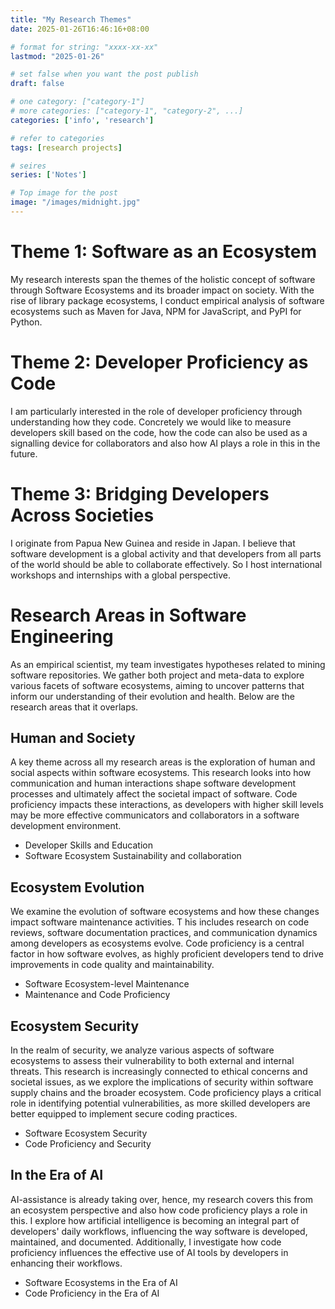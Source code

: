 ```yaml
---
title: "My Research Themes"
date: 2025-01-26T16:46:16+08:00

# format for string: "xxxx-xx-xx"
lastmod: "2025-01-26"

# set false when you want the post publish
draft: false

# one category: ["category-1"] 
# more categories: ["category-1", "category-2", ...]
categories: ['info', 'research']

# refer to categories
tags: [research projects]

# seires
series: ['Notes']

# Top image for the post
image: "/images/midnight.jpg"
---
```


<!--more-->

# Theme 1: Software as an Ecosystem
My research interests span the themes of the holistic concept of software through Software Ecosystems and its broader impact on society. With the rise of library package ecosystems, I conduct empirical analysis of software ecosystems such as Maven for Java, NPM for JavaScript, and PyPI for Python. 

# Theme 2: Developer Proficiency as Code
I am particularly interested in the role of developer proficiency through understanding how they code. Concretely we would like to measure developers skill based on the code, how the code can also be used as a signalling device for collaborators and also how AI plays a role in this in the future. 

# Theme 3: Bridging Developers Across Societies
I originate from Papua New Guinea and reside in Japan. I believe that software development is a global activity and that developers from all parts of the world should be able to collaborate effectively. So I host international workshops and internships with a global perspective.

# Research Areas in Software Engineering 
As an empirical scientist, my team investigates hypotheses related to mining software repositories. 
We gather both project and meta-data to explore various facets of software ecosystems, aiming to uncover patterns that inform our understanding of their evolution and health. Below are the research areas that it overlaps. 

## Human and Society
A key theme across all my research areas is the exploration of human and social aspects within software ecosystems. 
This research looks into how communication and human interactions shape software development processes and ultimately affect the societal impact of software. Code proficiency impacts these interactions, as developers with higher skill levels may be more effective communicators and collaborators in a software development environment.
- Developer Skills and Education
- Software Ecosystem Sustainability and collaboration

## Ecosystem Evolution
We examine the evolution of software ecosystems and how these changes impact software maintenance activities. T
his includes research on code reviews, software documentation practices, and communication dynamics among developers as ecosystems evolve.
Code proficiency is a central factor in how software evolves, as highly proficient developers tend to drive improvements in code quality and maintainability.
- Software Ecosystem-level Maintenance
- Maintenance and Code Proficiency

## Ecosystem Security
In the realm of security, we analyze various aspects of software ecosystems to assess their vulnerability to both external and internal threats. 
This research is increasingly connected to ethical concerns and societal issues, as we explore the implications of security within software supply chains and the broader ecosystem. 
Code proficiency plays a critical role in identifying potential vulnerabilities, as more skilled developers are better equipped to implement secure coding practices.
- Software Ecosystem Security
- Code Proficiency and Security

## In the Era of AI
AI-assistance is already taking over, hence, my research covers this from an ecosystem perspective and also how code proficiency plays a role in this. 
I explore how artificial intelligence is becoming an integral part of developers' daily workflows, influencing the way software is developed, maintained, and documented. 
Additionally, I investigate how code proficiency influences the effective use of AI tools by developers in enhancing their workflows.
- Software Ecosystems in the Era of AI
- Code Proficiency in the Era of AI